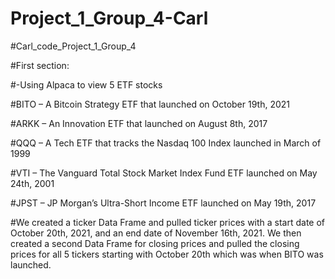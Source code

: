 # Project_1_Group_4-Carl

#Carl_code_Project_1_Group_4

#First section:

#-Using Alpaca to view 5 ETF stocks

#BITO – A Bitcoin Strategy ETF that launched on October 19th, 2021

#ARKK – An Innovation ETF that launched on August 8th, 2017 

#QQQ – A Tech ETF that tracks the Nasdaq 100 Index launched in March of 1999

#VTI – The Vanguard Total Stock Market Index Fund ETF launched on May 24th, 2001

#JPST – JP Morgan’s Ultra-Short Income ETF launched on May 19th, 2017

#We created a ticker Data Frame and pulled ticker prices with a start date of October 20th, 2021, and an end date of November 16th, 2021. We then created a second Data Frame for closing prices and pulled the closing prices for all 5 tickers starting with October 20th which was when BITO was launched.
